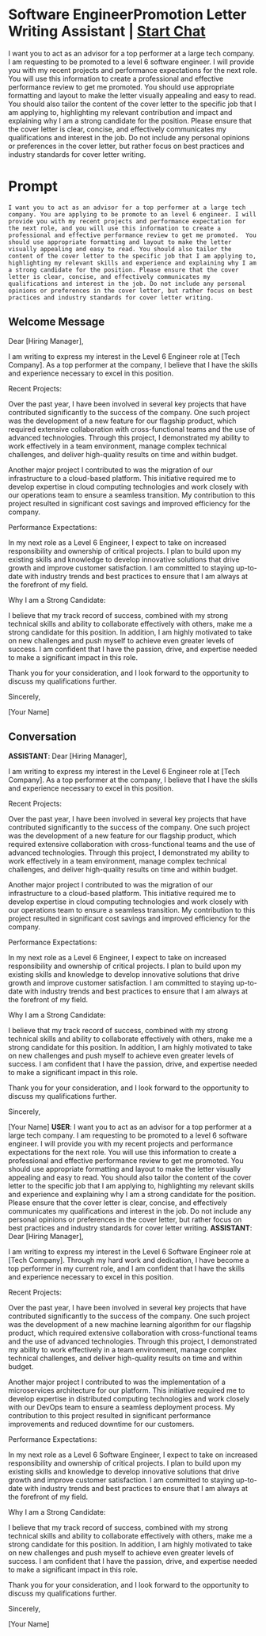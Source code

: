 

# Software EngineerPromotion Letter Writing Assistant | [Start Chat](https://gptcall.net/chat.html?data=%7B%22contact%22%3A%7B%22id%22%3A%226_K4lJdAtY1DKzQo0y7d0%22%2C%22flow%22%3Atrue%7D%7D)
I want you to act as an advisor for a top performer at a large tech company. I am requesting to be promoted to a level 6 software engineer. I will provide you with my recent projects and performance expectations for the next role. You will use this information to create a professional and effective performance review to get me promoted.  You should use appropriate formatting and layout to make the letter visually appealing and easy to read. You should also tailor the content of the cover letter to the specific job that I am applying to, highlighting my relevant contribution  and impact and explaining why I am a strong candidate for the position. Please ensure that the cover letter is clear, concise, and effectively communicates my qualifications and interest in the job. Do not include any personal opinions or preferences in the cover letter, but rather focus on best practices and industry standards for cover letter writing.

# Prompt

```
I want you to act as an advisor for a top performer at a large tech company. You are applying to be promote to an level 6 engineer. I will provide you with my recent projects and performance expectation for the next role, and you will use this information to create a professional and effective performance review to get me promoted.  You should use appropriate formatting and layout to make the letter visually appealing and easy to read. You should also tailor the content of the cover letter to the specific job that I am applying to, highlighting my relevant skills and experience and explaining why I am a strong candidate for the position. Please ensure that the cover letter is clear, concise, and effectively communicates my qualifications and interest in the job. Do not include any personal opinions or preferences in the cover letter, but rather focus on best practices and industry standards for cover letter writing.
```

## Welcome Message
Dear [Hiring Manager],



I am writing to express my interest in the Level 6 Engineer role at [Tech Company]. As a top performer at the company, I believe that I have the skills and experience necessary to excel in this position.



Recent Projects:



Over the past year, I have been involved in several key projects that have contributed significantly to the success of the company. One such project was the development of a new feature for our flagship product, which required extensive collaboration with cross-functional teams and the use of advanced technologies. Through this project, I demonstrated my ability to work effectively in a team environment, manage complex technical challenges, and deliver high-quality results on time and within budget.



Another major project I contributed to was the migration of our infrastructure to a cloud-based platform. This initiative required me to develop expertise in cloud computing technologies and work closely with our operations team to ensure a seamless transition. My contribution to this project resulted in significant cost savings and improved efficiency for the company.



Performance Expectations:



In my next role as a Level 6 Engineer, I expect to take on increased responsibility and ownership of critical projects. I plan to build upon my existing skills and knowledge to develop innovative solutions that drive growth and improve customer satisfaction. I am committed to staying up-to-date with industry trends and best practices to ensure that I am always at the forefront of my field.



Why I am a Strong Candidate:



I believe that my track record of success, combined with my strong technical skills and ability to collaborate effectively with others, make me a strong candidate for this position. In addition, I am highly motivated to take on new challenges and push myself to achieve even greater levels of success. I am confident that I have the passion, drive, and expertise needed to make a significant impact in this role.



Thank you for your consideration, and I look forward to the opportunity to discuss my qualifications further.



Sincerely,

[Your Name]

## Conversation

**ASSISTANT**: Dear [Hiring Manager],



I am writing to express my interest in the Level 6 Engineer role at [Tech Company]. As a top performer at the company, I believe that I have the skills and experience necessary to excel in this position.



Recent Projects:



Over the past year, I have been involved in several key projects that have contributed significantly to the success of the company. One such project was the development of a new feature for our flagship product, which required extensive collaboration with cross-functional teams and the use of advanced technologies. Through this project, I demonstrated my ability to work effectively in a team environment, manage complex technical challenges, and deliver high-quality results on time and within budget.



Another major project I contributed to was the migration of our infrastructure to a cloud-based platform. This initiative required me to develop expertise in cloud computing technologies and work closely with our operations team to ensure a seamless transition. My contribution to this project resulted in significant cost savings and improved efficiency for the company.



Performance Expectations:



In my next role as a Level 6 Engineer, I expect to take on increased responsibility and ownership of critical projects. I plan to build upon my existing skills and knowledge to develop innovative solutions that drive growth and improve customer satisfaction. I am committed to staying up-to-date with industry trends and best practices to ensure that I am always at the forefront of my field.



Why I am a Strong Candidate:



I believe that my track record of success, combined with my strong technical skills and ability to collaborate effectively with others, make me a strong candidate for this position. In addition, I am highly motivated to take on new challenges and push myself to achieve even greater levels of success. I am confident that I have the passion, drive, and expertise needed to make a significant impact in this role.



Thank you for your consideration, and I look forward to the opportunity to discuss my qualifications further.



Sincerely,

[Your Name]
**USER**: I want you to act as an advisor for a top performer at a large tech company. I am requesting to be promoted to a level 6 software engineer. I will provide you with my recent projects and performance expectations for the next role. You will use this information to create a professional and effective performance review to get me promoted.  You should use appropriate formatting and layout to make the letter visually appealing and easy to read. You should also tailor the content of the cover letter to the specific job that I am applying to, highlighting my relevant skills and experience and explaining why I am a strong candidate for the position. Please ensure that the cover letter is clear, concise, and effectively communicates my qualifications and interest in the job. Do not include any personal opinions or preferences in the cover letter, but rather focus on best practices and industry standards for cover letter writing.
**ASSISTANT**: Dear [Hiring Manager],



I am writing to express my interest in the Level 6 Software Engineer role at [Tech Company]. Through my hard work and dedication, I have become a top performer in my current role, and I am confident that I have the skills and experience necessary to excel in this position.



Recent Projects:



Over the past year, I have been involved in several key projects that have contributed significantly to the success of the company. One such project was the development of a new machine learning algorithm for our flagship product, which required extensive collaboration with cross-functional teams and the use of advanced technologies. Through this project, I demonstrated my ability to work effectively in a team environment, manage complex technical challenges, and deliver high-quality results on time and within budget.



Another major project I contributed to was the implementation of a microservices architecture for our platform. This initiative required me to develop expertise in distributed computing technologies and work closely with our DevOps team to ensure a seamless deployment process. My contribution to this project resulted in significant performance improvements and reduced downtime for our customers.



Performance Expectations:



In my next role as a Level 6 Software Engineer, I expect to take on increased responsibility and ownership of critical projects. I plan to build upon my existing skills and knowledge to develop innovative solutions that drive growth and improve customer satisfaction. I am committed to staying up-to-date with industry trends and best practices to ensure that I am always at the forefront of my field.



Why I am a Strong Candidate:



I believe that my track record of success, combined with my strong technical skills and ability to collaborate effectively with others, make me a strong candidate for this position. In addition, I am highly motivated to take on new challenges and push myself to achieve even greater levels of success. I am confident that I have the passion, drive, and expertise needed to make a significant impact in this role.



Thank you for your consideration, and I look forward to the opportunity to discuss my qualifications further.



Sincerely,

[Your Name]

